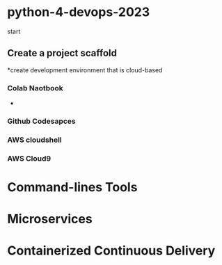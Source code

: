 # python-4-devops-2023
start

## Create a project scaffold
*create development environment that is cloud-based
### Colab Naotbook
* 
### Github Codesapces

### AWS cloudshell

### AWS Cloud9

# Command-lines Tools

# Microservices

# Containerized Continuous Delivery

